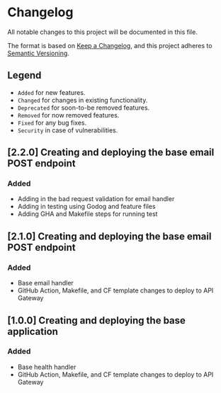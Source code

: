 # Changelog

All notable changes to this project will be documented in this file.

The format is based on [Keep a Changelog](https://keepachangelog.com/en/1.1.0/),
and this project adheres to [Semantic Versioning](https://semver.org/spec/v2.0.0.html).

## Legend

- `Added` for new features.
- `Changed` for changes in existing functionality.
- `Deprecated` for soon-to-be removed features.
- `Removed` for now removed features.
- `Fixed` for any bug fixes.
- `Security` in case of vulnerabilities.

## [2.2.0] Creating and deploying the base email POST endpoint

### Added

- Adding in the bad request validation for email handler
- Adding in testing using Godog and feature files
- Adding GHA and Makefile steps for running test

## [2.1.0] Creating and deploying the base email POST endpoint

### Added

- Base email handler
- GitHub Action, Makefile, and CF template changes to deploy to API Gateway

## [1.0.0] Creating and deploying the base application

### Added

- Base health handler
- GitHub Action, Makefile, and CF template changes to deploy to API Gateway
